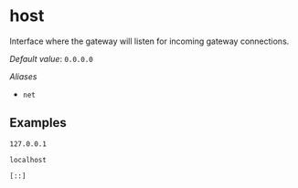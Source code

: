 # host

Interface where the gateway will listen for incoming gateway
connections.

*Default value*: `0.0.0.0`

*Aliases*

- `net`


## Examples

```
127.0.0.1
```
```
localhost
```
```
[::]
```

